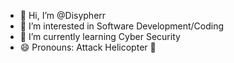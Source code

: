- 👋 Hi, I’m @Disypherr
- 👀 I’m interested in Software Development/Coding
- 🌱 I’m currently learning Cyber Security
- 😄 Pronouns: Attack Helicopter 🚁

